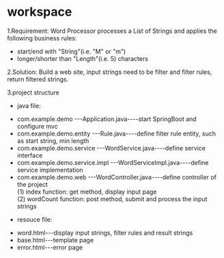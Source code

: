 # workspace
1.Requirement:
Word Processor processes a List of Strings and applies the following business rules:
- start/end with "String"(i.e. "M" or "m")
- longer/shorter than "Length"(i.e. 5) characters

2.Solution:
Build a web site, input strings need to be filter and filter rules, return filtered strings.

3.project structure
+ java file: 
- com.example.demo
  ---Application.java----start SpringBoot and configure mvc
- com.example.demo.entity
     ---Rule.java----define filter rule entity, such as start string, min length 
- com.example.demo.service
     ---WordService.java----define service interface
- com.example.demo.service.impl
     ---WordServiceImpl.java----define service implementation
- com.example.demo.web
     ---WordController.java----define controller of the project   
     (1) index function: get method, display input page  
     (2) wordCount function: post method, submit and process the input strings
+ resouce file:
- word.html---display input strings, filter rules and result strings
- base.html---template page
- error.html---error page
